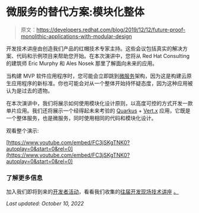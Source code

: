 # 微服务的替代方案:模块化整体

> 原文：<https://developers.redhat.com/blog/2019/12/12/future-proof-monolithic-applications-with-modular-design>

开发技术讲座由创造我们产品的红帽技术专家主持。这些会议包括真实的解决方案、代码和示例项目来帮助您开始。在本次演讲中，您将从 Red Hat Consulting 的建筑师 Eric Murphy 和 Ales Nosek 那里了解面向未来的应用。

当构建 MVP 软件应用程序时，您可能会立即跳到[微服务](https://developers.redhat.com/topics/microservices/)架构，因为这是构建云原生应用程序的新标准。你也可能会对从一个整体开始持怀疑态度，因为这种应用被认为是过去的遗物。

在本次演讲中，我们将展示如何使用模块化设计原则，以高度可控的方式开发一款单片应用。我们还将展示一个经得起未来考验的 [Quarkus](https://developers.redhat.com/topics/quarkus/) + [Vert.x](https://vertx.io/) 应用，它既是一个整体服务，也是微服务，同时使用相同的代码和模块化设计。

观看整个演示:

[https://www.youtube.com/embed/FC3jSKgTNK0?autoplay=0&start=0&rel=0](https://www.youtube.com/embed/FC3jSKgTNK0?autoplay=0&start=0&rel=0)

### 了解更多信息

加入我们即将到来的[开发者活动](https://developers.redhat.com/events/)，看看我们收集的[往届开发现场技术讲座](https://developers.redhat.com/devnation/?page=0) [。](https://developers.redhat.com/events/)

*Last updated: October 10, 2022*